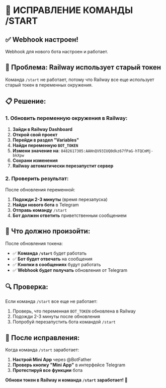 # 🔧 ИСПРАВЛЕНИЕ КОМАНДЫ /START

## ✅ Webhook настроен!

Webhook для нового бота настроен и работает.

## 🚨 Проблема: Railway использует старый токен

Команда `/start` не работает, потому что Railway все еще использует старый токен в переменных окружения.

## 📋 Решение:

### 1. Обновить переменную окружения в Railway:

1. **Зайди в Railway Dashboard**
2. **Открой свой проект**
3. **Перейди в раздел "Variables"**
4. **Найди переменную `BOT_TOKEN`**
5. **Измени значение на**: `8482617305:AAHnQV93IUQ0dkz67fPaG-hTQCmMj-bkXpw`
6. **Сохрани изменения**
7. **Railway автоматически перезапустит сервер**

### 2. Проверить результат:

После обновления переменной:
1. **Подожди 2-3 минуты** (время перезапуска)
2. **Найди нового бота** в Telegram
3. **Отправь команду** `/start`
4. **Бот должен ответить** приветственным сообщением

## 🎯 Что должно произойти:

После обновления токена:
- ✅ **Команда `/start`** будет работать
- ✅ **Бот будет отвечать** на сообщения
- ✅ **Кнопки в сообщениях** будут работать
- ✅ **Webhook будет получать** обновления от Telegram

## 🔍 Проверка:

Если команда `/start` все еще не работает:
1. Проверь, что переменная `BOT_TOKEN` обновлена в Railway
2. Подожди 2-3 минуты после обновления
3. Попробуй перезапустить бота командой `/start`

## 🚀 После исправления:

Когда команда `/start` заработает:
1. **Настрой Mini App** через @BotFather
2. **Проверь кнопку "Mini App"** в интерфейсе Telegram
3. **Протестируй все функции** бота

**Обнови токен в Railway и команда `/start` заработает! 🎉**
